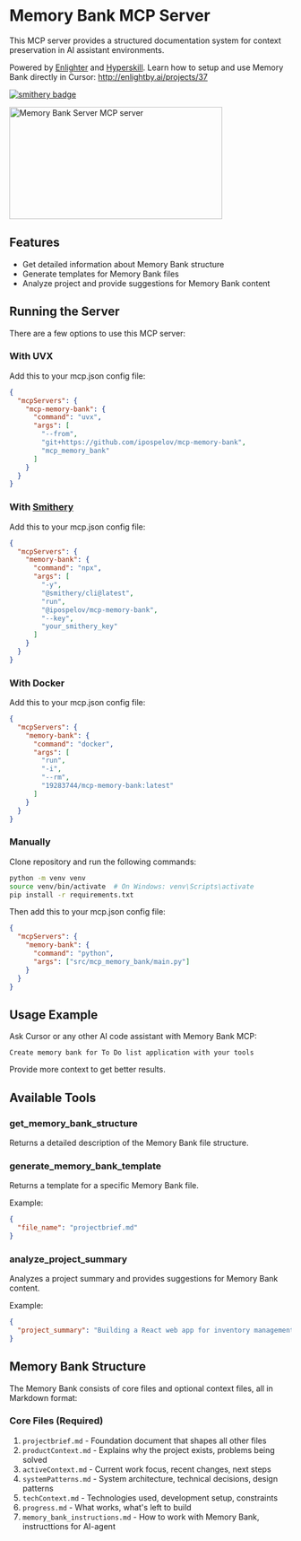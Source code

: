 # Memory Bank MCP Server

This MCP server provides a structured documentation system for context preservation in AI assistant environments.

Powered by [Enlighter](https://enlightby.ai) and [Hyperskill](https://hyperskill.org). 
Learn how to setup and use Memory Bank directly in Cursor: http://enlightby.ai/projects/37

[![smithery badge](https://smithery.ai/badge/@ipospelov/mcp-memory-bank)](https://smithery.ai/server/@ipospelov/mcp-memory-bank)

<a href="https://glama.ai/mcp/servers/@ipospelov/mcp-memory-bank">
  <img width="380" height="200" src="https://glama.ai/mcp/servers/@ipospelov/mcp-memory-bank/badge" alt="Memory Bank Server MCP server" />
</a>

## Features

- Get detailed information about Memory Bank structure
- Generate templates for Memory Bank files
- Analyze project and provide suggestions for Memory Bank content

## Running the Server

There are a few options to use this MCP server:

### With UVX

Add this to your mcp.json config file:

```json
{
  "mcpServers": {
    "mcp-memory-bank": {
      "command": "uvx",
      "args": [
        "--from",
        "git+https://github.com/ipospelov/mcp-memory-bank",
        "mcp_memory_bank"
      ]
    }
  }
}
```

### With [Smithery](https://smithery.ai/server/@ipospelov/mcp-memory-bank)

Add this to your mcp.json config file:

```json
{
  "mcpServers": {
    "memory-bank": {
      "command": "npx",
      "args": [
        "-y",
        "@smithery/cli@latest",
        "run",
        "@ipospelov/mcp-memory-bank",
        "--key",
        "your_smithery_key"
      ]
    }
  }
}
```

### With Docker

Add this to your mcp.json config file:

```json
{
  "mcpServers": {
    "memory-bank": {
      "command": "docker",
      "args": [
        "run",
        "-i",
        "--rm",
        "19283744/mcp-memory-bank:latest"
      ]
    }
  }
}
```

### Manually

Clone repository and run the following commands:

```bash
python -m venv venv
source venv/bin/activate  # On Windows: venv\Scripts\activate
pip install -r requirements.txt
```

Then add this to your mcp.json config file:

```json
{
  "mcpServers": {
    "memory-bank": {
      "command": "python",
      "args": ["src/mcp_memory_bank/main.py"]
    }
  }
}
```

## Usage Example

Ask Cursor or any other AI code assistant with Memory Bank MCP:
```
Create memory bank for To Do list application with your tools
```
Provide more context to get better results.

## Available Tools

### get_memory_bank_structure

Returns a detailed description of the Memory Bank file structure.

### generate_memory_bank_template

Returns a template for a specific Memory Bank file.

Example:
```json
{
  "file_name": "projectbrief.md"
}
```

### analyze_project_summary

Analyzes a project summary and provides suggestions for Memory Bank content.

Example:
```json
{
  "project_summary": "Building a React web app for inventory management with barcode scanning"
}
```

## Memory Bank Structure

The Memory Bank consists of core files and optional context files, all in Markdown format:

### Core Files (Required)

1. `projectbrief.md` - Foundation document that shapes all other files
2. `productContext.md` - Explains why the project exists, problems being solved
3. `activeContext.md` - Current work focus, recent changes, next steps
4. `systemPatterns.md` - System architecture, technical decisions, design patterns
5. `techContext.md` - Technologies used, development setup, constraints
6. `progress.md` - What works, what's left to build
7. `memory_bank_instructions.md` - How to work with Memory Bank, instructtions for AI-agent